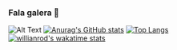 ### Fala galera 👋

![Alt Text](https://media.tenor.com/images/70a073f84d8a685e22e7cf7f1ae00dd5/tenor.gif)
[![Anurag's GitHub stats](https://github-readme-stats.vercel.app/api?username=Vulquimar-Silva)](https://github.com/anuraghazra/github-readme-stats)
[![Top Langs](https://github-readme-stats.vercel.app/api/top-langs/?username=Vulquimar-Silva&layout=compact)](https://github.com/anuraghazra/github-readme-stats)
[![willianrod's wakatime stats](https://github-readme-stats.vercel.app/api/wakatime?username=Vulquimar-Silva)](https://github.com/anuraghazra/github-readme-stats)
